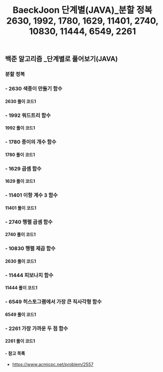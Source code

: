 ﻿---
layout: single
title: "BaeckJoon 단계별(JAVA)_분할 정복 2630, 1992, 1780, 1629, 11401, 2740, 10830, 11444, 6549, 2261"
read_time: true
categories: 
 - BaeckJoon 
tags: 
 - Algorithm
 - BaeckJoon 
last_modified_at: '2021-10-18 23:43:00 +0800'
toc: true
toc_sticky: true
toc_label: 목차
---
## 백준 알고리즘 _단계별로 풀어보기(JAVA)
### 분할 정복
### - 2630 색종이 만들기 함수

#### 2630 풀이 코드1 
> 

### - 1992 쿼드트리 함수

#### 1992 풀이 코드1 
> 

### - 1780 종이의 개수 함수

#### 1780 풀이 코드1
> 

### - 1629 곱셈 함수

#### 1629 풀이 코드1
> 

### - 11401 이항 계수 3 함수

#### 11401 풀이 코드1 
> 

### - 2740 행렬 곱셈 함수

#### 2740 풀이 코드1
> 

### - 10830 행렬 제곱 함수

#### 2630 풀이 코드1
>

### - 11444 피보나치 함수

#### 11444 풀이 코드1
>

### - 6549 히스토그램에서 가장 큰 직사각형 함수

#### 6549 풀이 코드1
>

### - 2261 가장 가까운 두 점 함수

#### 2261 풀이 코드1
>



#### - 참고 목록
- https://www.acmicpc.net/problem/2557
